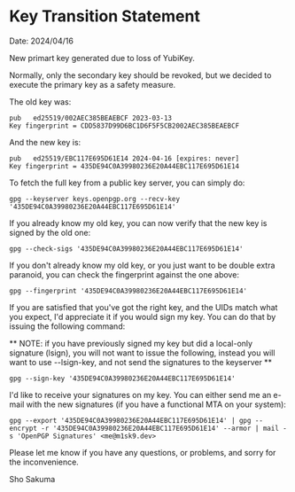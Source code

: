 # Key Transition Statement

Date: 2024/04/16

New primart key generated due to loss of YubiKey.

Normally, only the secondary key should be revoked, but we decided to execute the primary key as a safety measure.

The old key was:

```
pub   ed25519/002AEC385BEAEBCF 2023-03-13
Key fingerprint = CDD5837D99D6BC1D6F5F5CB2002AEC385BEAEBCF
```

And the new key is:

```
pub   ed25519/EBC117E695D61E14 2024-04-16 [expires: never]
Key fingerprint = 435DE94C0A39980236E20A44EBC117E695D61E14
```

To fetch the full key from a public key server, you can simply do:

```
gpg --keyserver keys.openpgp.org --recv-key '435DE94C0A39980236E20A44EBC117E695D61E14'
```

If you already know my old key, you can now verify that the new key is
signed by the old one:

```
gpg --check-sigs '435DE94C0A39980236E20A44EBC117E695D61E14'
```

If you don't already know my old key, or you just want to be double
extra paranoid, you can check the fingerprint against the one above:

```
gpg --fingerprint '435DE94C0A39980236E20A44EBC117E695D61E14'
```

If you are satisfied that you've got the right key, and the UIDs match
what you expect, I'd appreciate it if you would sign my key. You can
do that by issuing the following command:

**
NOTE: if you have previously signed my key but did a local-only
signature (lsign), you will not want to issue the following, instead
you will want to use --lsign-key, and not send the signatures to the
keyserver
**

```
gpg --sign-key '435DE94C0A39980236E20A44EBC117E695D61E14'
```

I'd like to receive your signatures on my key. You can either send me
an e-mail with the new signatures (if you have a functional MTA on
your system):

```
gpg --export '435DE94C0A39980236E20A44EBC117E695D61E14' | gpg --encrypt -r '435DE94C0A39980236E20A44EBC117E695D61E14' --armor | mail -s 'OpenPGP Signatures' <me@m1sk9.dev>
```

Please let me know if you have any questions, or problems, and sorry
for the inconvenience.

Sho Sakuma
